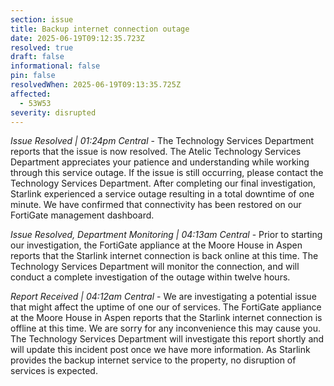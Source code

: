 ```yaml
---
section: issue
title: Backup internet connection outage
date: 2025-06-19T09:12:35.723Z
resolved: true
draft: false
informational: false
pin: false
resolvedWhen: 2025-06-19T09:13:35.725Z
affected:
  - 53W53
severity: disrupted
---
```

*Issue Resolved | 01:24pm Central* - The Technology Services Department reports that the issue is now resolved. The Atelic Technology Services Department appreciates your patience and understanding while working through this service outage. If the issue is still occurring, please contact the Technology Services Department. After completing our final investigation, Starlink experienced a service outage resulting in a total downtime of one minute. We have confirmed that connectivity has been restored on our FortiGate management dashboard.

*Issue Resolved, Department Monitoring | 04:13am Central* - Prior to starting our investigation, the FortiGate appliance at the Moore House in Aspen reports that the Starlink internet connection is back online at this time. The Technology Services Department will monitor the connection, and will conduct a complete investigation of the outage within twelve hours.

*Report Received | 04:12am Central* - We are investigating a potential issue that might affect the uptime of one our of services. The FortiGate appliance at the Moore House in Aspen reports that the Starlink internet connection is offline at this time. We are sorry for any inconvenience this may cause you. The Technology Services Department will investigate this report shortly and will update this incident post once we have more information. As Starlink provides the backup internet service to the property, no disruption of services is expected.